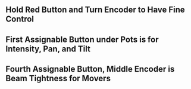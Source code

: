## Hold Red Button and Turn Encoder to Have Fine Control
## First Assignable Button under Pots is for Intensity, Pan, and Tilt
## Fourth Assignable Button, Middle Encoder is Beam Tightness for Movers